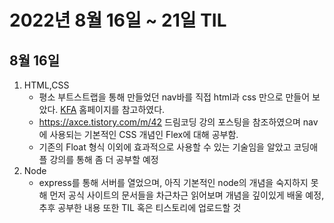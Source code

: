 # 2022년 8월 16일 ~ 21일 TIL
## 8월 16일
1. HTML,CSS
    - 평소 부트스트랩을 통해 만들었던 nav바를 직접 html과 css 만으로 만들어 보았다. [KFA](https://www.kfa.or.kr/) 홈페이지를 참고하였다.
    - https://axce.tistory.com/m/42 드림코딩 강의 포스팅을 참조하였으며 nav에 사용되는 기본적인 CSS 개념인 Flex에 대해 공부함.
    - 기존의 Float 형식 이외에 효과적으로 사용할 수 있는 기술임을 알았고 코딩애플 강의를 통해 좀 더 공부할 예정
2. Node
    - express를 통해 서버를 열었으며, 아직 기본적인 node의 개념을 숙지하지 못해 먼저 공식 사이트의 문서들을 차근차근 읽어보며 개념을 깊이있게 배울 예정, 추후 공부한 내용 또한 TIL 혹은 티스토리에 업로드할 것